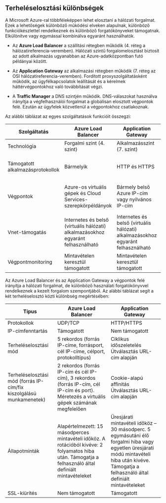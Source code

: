 ## <a name="load-balancer-differences"></a>Terheléselosztási különbségek

A Microsoft Azure-ral többféleképpen lehet elosztani a hálózati forgalmat. Ezek a lehetőségek különböző működési elveken alapulnak, különböző funkciókészlettel rendelkeznek és különböző forgatókönyveket támogatnak. Elkülönítve vagy egymással kombinálva egyaránt használhatók.

- Az **Azure Load Balancer** a szállítási rétegben működik (4. réteg a hálózatireferencia-veremben). Hálózati szintű forgalomelosztást biztosít az adott alkalmazás ugyanabban az Azure-adatközpontban futó példányai között.

- Az **Application Gateway** az alkalmazási rétegben működik (7. réteg az OSI hálózatireferencia-veremben). Fordított proxyszolgáltatásként működik, az ügyfélkapcsolatok leállítását és a kérelmek háttérvégpontokhoz való továbbítását végzi.

- A **Traffic Manager** a DNS szintjén működik.  DNS-válaszokat használva irányítja a végfelhasználói forgalmat a globálisan elosztott végpontok felé. Ezután az ügyfelek közvetlenül a végpontokhoz csatlakoznak.

Az alábbi táblázat az egyes szolgáltatások funkcióit összegzi:

| Szolgáltatás | Azure Load Balancer | Application Gateway | Traffic Manager |
|---|---|---|---|
|Technológia| Forgalmi szint (4. szint) | Alkalmazásszint (7. szint) | DNS-szint |
| Támogatott alkalmazásprotokollok | Bármelyik | HTTP és HTTPS |  Bármelyik (a végpontmonitoringhoz szükség van egy HTTP-végpontra) |
| Végpontok | Azure-os virtuális gépek és Cloud Services-szerepkörpéldányok | Bármely belső Azure IP-cím vagy nyilvános IP-cím | Azure-os virtuális gépek, Cloud Services-példányok, Azure Web Apps és külső végpontok |
| Vnet-támogatás | Internetes és belső (virtuális hálózati) alkalmazásokhoz egyaránt felhasználható | Internetes és belső (virtuális hálózati) alkalmazásokhoz egyaránt felhasználható |    Csak az internetes alkalmazásokat támogatja |
Végpontmonitoring | Mintavételen keresztül támogatott | Mintavételen keresztül támogatott | HTTP/HTTPS GET-en keresztül támogatott | 

Az Azure Load Balancer és az Application Gateway a végpontok felé irányítja a hálózati forgalmat, de különböző használati forgatókönyvvel rendelkeznek a kezelt forgalom szempontjából. Az alábbi táblázat segít a két terheléselosztó közti különbség megértésében:

| Típus | Azure Load Balancer | Application Gateway |
|---|---|---|
| Protokollok | UDP/TCP | HTTP/HTTPS |
| IP-címfenntartás | Támogatott | Nem támogatott | 
| Terheléselosztási mód | 5 rekordos (forrás IP-címe, forrásport, cél IP-címe, célport, protokolltípus) | Ciklikus időszeletelés<br>Útválasztás URL-cím alapján | 
| Terheléselosztási mód (forrás IP-cím/fix kiszolgálású munkamenetek) |  2 rekordos (forrás IP-cím és cél IP-cím), 3 rekordos (forrás IP-cím, cél IP-cím és port). Méretezés a virtuális gépek számának megfelelően | Cookie-alapú affinitás<br>Útválasztás URL-cím alapján |
| Állapotminták | Alapértelmezett: 15 másodperces mintavételi időköz. A rotációból kivéve: 2 folyamatos hiba után. Támogatja a felhasználó által definiált mintavételeket | Üresjárati mintavételi időköz – 30 másodperc. 5 egymásutáni élő forgalmi hiba vagy egyetlen üresjárati módú mintavételi hiba után kivéve. Támogatja a felhasználó által definiált mintavételeket | 
| SSL-kiürítés | Nem támogatott | Támogatott | 
  

<!--HONumber=Oct16_HO3-->


